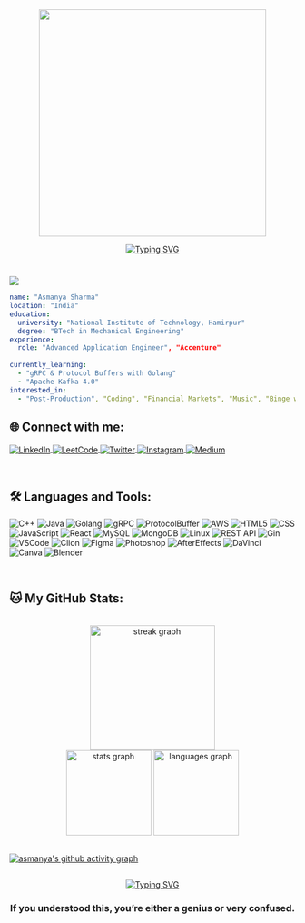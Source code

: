 <div align="center">
  <img src="https://user-images.githubusercontent.com/74038190/212750996-938b257b-266c-45a7-9af7-655341c0f58b.gif" width="400"/>
</div>


<p align="center">

<a href="https://git.io/typing-svg">
  <img src="https://readme-typing-svg.demolab.com?font=Sedan+SC&weight=500&size=30&pause=1000&color=DA70D6&background=6883FF00&center=true&vCenter=true&random=false&width=600&lines=I'm+Asmanya+Sharma;Aspiring+Software+Engineer" alt="Typing SVG" />
</a>



#
![](https://komarev.com/ghpvc/?username=asmanya&label=PROFILE+VIEWS&color=ff69b4&style=flat-square)

``` yaml
name: "Asmanya Sharma"
location: "India"
education:
  university: "National Institute of Technology, Hamirpur"
  degree: "BTech in Mechanical Engineering"
experience:
  role: "Advanced Application Engineer", "Accenture"
  
currently_learning:
  - "gRPC & Protocol Buffers with Golang"
  - "Apache Kafka 4.0"
interested_in:
  - "Post-Production", "Coding", "Financial Markets", "Music", "Binge watching"

```

<!--
#past_experiences:
  #- role: ""
  #- role: "", ""
  #- achievement: "", ""
  #- achievement: "", ""
-->


## 🌐 Connect with me:
<p align="left">
<a href="https://www.linkedin.com/in/asmanya/" target="_blank">
  <img align="center" src="https://img.shields.io/badge/LinkedIn-0077B5?style=for-the-badge&logo=linkedin&logoColor=white" alt="LinkedIn" />
</a>
<a href="https://leetcode.com/u/asmanya/" target="_blank">
  <img align="center" src="https://img.shields.io/badge/-LeetCode-FFA116?style=for-the-badge&logo=LeetCode&logoColor=black" alt="LeetCode" />
</a>
<a href="https://x.com/asmanya_" target="_blank">
  <img align="center" src="https://img.shields.io/badge/Twitter-1DA1F2?style=for-the-badge&logo=Twitter&logoColor=white" alt="Twitter" />
</a>
<a href="https://www.instagram.com/asmanya_/" target="_blank">
  <img align="center" src="https://img.shields.io/badge/Instagram-E4405F?style=for-the-badge&logo=instagram&logoColor=white" alt="Instagram" />
</a>
<a href="https://medium.com/@asmanya" target="_blank">
  <img align="center" src="https://img.shields.io/badge/Medium-12100E?style=for-the-badge&logo=medium&logoColor=white" alt="Medium" />
</a>

</p>

<br>


## 🛠️ Languages and Tools:

![C++](https://img.shields.io/badge/c++-%2300599C.svg?style=for-the-badge&logo=c%2B%2B&logoColor=white)
![Java](https://img.shields.io/badge/java-%23ED8B00.svg?style=for-the-badge&logo=openjdk&logoColor=white)
![Golang](https://img.shields.io/badge/Go-00ADD8?style=for-the-badge&logo=go&logoColor=white)
![gRPC](https://img.shields.io/badge/gRPC-0C9D58?style=for-the-badge&logo=grpc&logoColor=white)
![ProtocolBuffer](https://img.shields.io/badge/Protocol%20Buffers-0052FF?style=for-the-badge&logo=protocol-buffers&logoColor=white)
![AWS](https://img.shields.io/badge/AWS-%23000000.svg?style=for-the-badge&logo=amazon-aws&logoColor=white)
![HTML5](https://img.shields.io/badge/html5-%23E34F26.svg?style=for-the-badge&logo=html5&logoColor=white)
![CSS](https://img.shields.io/badge/CSS-563d7c?&style=for-the-badge&logo=css3&logoColor=white)
![JavaScript](https://img.shields.io/badge/javascript-%23323330.svg?style=for-the-badge&logo=javascript&logoColor=%23F7DF1E)
![React](https://img.shields.io/badge/react-%2320232a.svg?style=for-the-badge&logo=react&logoColor=%2361DAFB)
![MySQL](https://img.shields.io/badge/MySQL-00000F?style=for-the-badge&logo=mysql&logoColor=white)
![MongoDB](https://img.shields.io/badge/-MongoDB-13aa52?logo=mongodb&logoColor=white&style=for-the-badge)
![Linux](https://img.shields.io/badge/Linux-FCC624?style=for-the-badge&logo=linux&logoColor=black)
![REST API](https://img.shields.io/badge/REST%20API-005571?style=for-the-badge&logo=fastapi&logoColor=white)
![Gin](https://img.shields.io/badge/Gin-00ADD8?style=for-the-badge&logo=go&logoColor=white)
![VSCode](https://img.shields.io/badge/VS%20Code-007ACC?style=for-the-badge&logo=visual-studio-code&logoColor=white)
![Clion](https://img.shields.io/badge/CLion-000000?style=for-the-badge&logo=clion&logoColor=white)
![Figma](https://img.shields.io/badge/Figma-F24E1E?style=for-the-badge&logo=figma&logoColor=white)
![Photoshop](https://img.shields.io/badge/Photoshop-31A8FF?style=for-the-badge&logo=adobe-photoshop&logoColor=white)
![AfterEffects](https://img.shields.io/badge/After%20Effects-9999FF?style=for-the-badge&logo=adobe-after-effects&logoColor=white)
![DaVinci](https://img.shields.io/badge/DaVinci%20Resolve-0047AB?style=for-the-badge&logo=blackmagic-design&logoColor=white)
![Canva](https://img.shields.io/badge/Canva-%2300C4CC.svg?&style=for-the-badge&logo=Canva&logoColor=white)
![Blender](https://img.shields.io/badge/Blender-F5792A?style=for-the-badge&logo=blender&logoColor=white)

<br>

## 🐱 My GitHub Stats:
<!-- <br>
<div align="center">
  <img src="" alt="Code Time" />
  <img src="" alt="Lines of Code" />
</div> -->
<br>
<div align="center">
  <img src="https://streak-stats.demolab.com?user=asmanya&locale=en&mode=daily&theme=tokyonight&hide_border=false&border_radius=5&order=3" height="220" alt="streak graph" />
</div>
<div align="center">
  <img src="https://github-readme-stats.vercel.app/api?username=asmanya&hide_title=false&hide_rank=false&show_icons=true&include_all_commits=true&count_private=true&disable_animations=false&theme=tokyonight&locale=en&hide_border=false" height="150" alt="stats graph"  />
  <img src="https://github-readme-stats.vercel.app/api/top-langs?username=asmanya&locale=en&hide_title=false&layout=compact&card_width=320&langs_count=8&theme=tokyonight&hide_border=false" height="150" alt="languages graph"  />
</div>

## 
[![asmanya's github activity graph](https://github-readme-activity-graph.vercel.app/graph?username=asmanya&theme=tokyo-night)](https://github.com/ashutosh00710/github-readme-activity-graph)

##

<div align="center">
   <a href="https://git.io/typing-svg">
      <img src="https://readme-typing-svg.demolab.com?font=Sedan+SC&weight=500&size=30&pause=1000&color=DA70D6&background=6883FF00&center=true&vCenter=true&random=false&width=435&lines=Thanks+For+Visiting+!" alt="Typing SVG" />
   </a>
   
   <h3>If you understood this, you’re either a genius or very confused.</h3>
</div>
